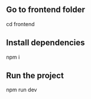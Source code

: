 ## Go to frontend folder 

cd frontend 

## Install dependencies

npm i 

## Run the project

npm run dev
